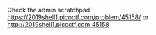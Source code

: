 Check the admin scratchpad! https://2019shell1.picoctf.com/problem/45158/ or http://2019shell1.picoctf.com:45158


